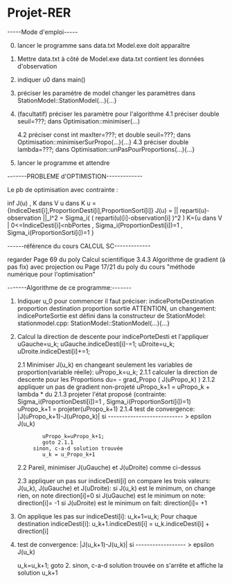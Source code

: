# Projet-RER

-----Mode d'emploi-----

0. lancer le programme sans data.txt
      Model.exe doit apparaître
1. Mettre data.txt à côté de Model.exe
      data.txt contient les données d'observation
2. indiquer u0 dans main()
3. préciser les paramètre de model
      changer les paramètres
      dans StationModel::StationModel(...){...}
4. (facultatif) préciser les paramètre pour l'algorithme 
      4.1 préciser double seuil=???;
         dans Optimisation::minimiser(...)

      4.2 préciser const int maxIter=???;
               et  double seuil=???;
         dans Optimisation::minimiserSurPropo(...){...}
      4.3 préciser double lambda=???;
         dans Optimisation::unPasPourProportions(...){...}
5. lancer le programme et attendre

-------PROBLEME d'OPTIMISTION-------------

Le pb de optimisation avec contrainte :

   inf    J(u) ,   K dans V
 u dans K
u = {IndiceDesti[i],ProportionDesti[i],ProportionSorti[i]}
J(u) = || reparti(u)-observation ||_l^2 = Sigma_i( ( reparti(u)[i]-observation[i] )^2 )
K={u dans V | 0<=IndiceDesti[i]<nbPortes , Sigma_i(ProportionDesti[i])=1 , Sigma_i(ProportionSorti[i])=1 }

------référence du cours CALCUL SC-------------

regarder Page 69 du poly Calcul scientifique 
3.4.3 Algorithme de gradient (à pas fix) avec projection
ou Page 17/21 du poly du cours "méthode numérique pour l'optimisation"


-------Algorithme de ce programme:-------

1. Indiquer u_0 pour commencer 
    il faut préciser:
        indicePorteDestination
        proportion destination 
        proportion sortie
    ATTENTION, un changement:
        indicePorteSortie est défini dans la constructeur de StationModel:
        stationmodel.cpp: StationModel::StationModel(...){...}
   
2. Calcul la direction de descente pour indicePorteDesti et l'appliquer
      uGauche=u_k;
      uGauche.indiceDesti[i]-=1;
      uDroite=u_k;
      uDroite.indiceDesti[i]+=1;
      
      2.1 Minimiser J(u_k) en changeant seulement les variables de proportion(variable réelle):
         uPropo_k=u_k;
         2.1.1 calculer la direction de descente pour les Proportions 
            du= - grad_Propo ( J(uPropo_k) )
         2.1.2 appliquer un pas de gradient non-projeté 
            uPropo_k+1 = uPropo_k + lambda * du
         2.1.3 projeter l'état proposé (contrainte: Sigma_i(ProportionDesti[i])=1 , Sigma_i(ProportionSorti[i])=1) 
            uPropo_k+1 = projeter(uPropo_k+1)
         2.1.4 test de convergence:
               |J(uPropo_k+1)-J(uPropo_k)|
            si --------------------------- > epsilon
                        J(u_k)
                        
               uPropo_k=uPropo_k+1;
               goto 2.1.1
            sinon, c-a-d solution trouvée
               u_k = u_Propo_k+1
      
      2.2 Pareil, minimiser J(uGauche) et J(uDroite) comme ci-dessus
      
      2.3 appliquer un pas sur indiceDesti[i]
         on compare les trois valeurs: J(u_k), J(uGauche) et J(uDroite):
         si J(u_k) est le minimum, on change rien, on note direction[i]=0
         si J(uGauche) est le minimum on note: direction[i]= -1
         si J(uDroite) est le minimum on fait: direction[i]= +1

3. On applique les pas sur indiceDesti[i]:
      u_k+1=u_k;
      Pour chaque destination indiceDesti[i]:
         u_k+1.indiceDesti[i] = u_k.indiceDesti[i] + direction[i]
         
4. test de convergence:
       |J(u_k+1)-J(u_k)|
   si ------------------ > epsilon
            J(u_k)
                        
      u_k=u_k+1;
      goto 2.
   sinon, c-a-d solution trouvée
      on s'arrête et affiche la solution u_k+1
